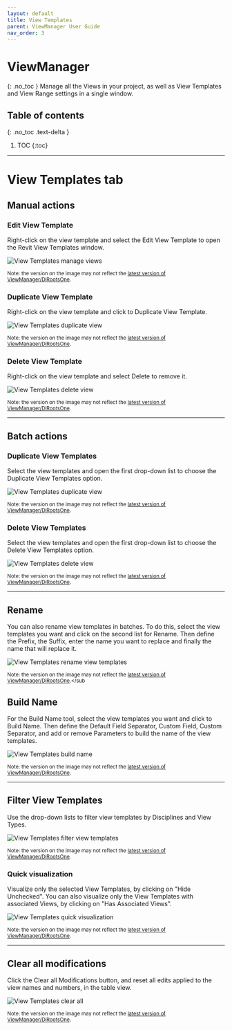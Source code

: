 ```yaml
---
layout: default
title: View Templates
parent: ViewManager User Guide
nav_order: 3
---
```


# ViewManager
{: .no_toc }
Manage all the Views in your project, as well as View Templates and View Range settings in a single window.
## Table of contents
{: .no_toc .text-delta }

1. TOC
{:toc}

---

# View Templates tab

## Manual actions

### Edit View Template

Right-click on the view template and select the Edit View Template to open the Revit View Templates window.

![View Templates manage views](../../../assets\images\ViewManager\VM-Vt-EditViewTemplate.gif)

<sub>Note: the version on the image may not reflect the [latest version of ViewManager/DiRootsOne](https://diroots.com/revit-plugins/dirootsone/).</sub>

### Duplicate View Template

Right-click on the view template and click to Duplicate View Template.

![View Templates duplicate view](../../../assets\images\ViewManager\VM-Vt-Duplicate.gif)

<sub>Note: the version on the image may not reflect the [latest version of ViewManager/DiRootsOne](https://diroots.com/revit-plugins/dirootsone/).</sub>

### Delete View Template

Right-click on the view template and select Delete to remove it.

![View Templates delete view](../../../assets\images\ViewManager\VM-Vt-DeleteViewTemplate.gif)

<sub>Note: the version on the image may not reflect the [latest version of ViewManager/DiRootsOne](https://diroots.com/revit-plugins/dirootsone/).</sub>

---

## Batch actions

### Duplicate View Templates

Select the view templates and open the first drop-down list to choose the Duplicate View Templates option.

![View Templates duplicate view](../../../assets\images\ViewManager\VM-Vt-DuplicateBatch.gif)

<sub>Note: the version on the image may not reflect the [latest version of ViewManager/DiRootsOne](https://diroots.com/revit-plugins/dirootsone/).</sub>

### Delete View Templates

Select the view templates and open the first drop-down list to choose the Delete View Templates option.

![View Templates delete view](../../../assets\images\ViewManager\VM-Vt-DeleteBatch.gif)

<sub>Note: the version on the image may not reflect the [latest version of ViewManager/DiRootsOne](https://diroots.com/revit-plugins/dirootsone/).</sub>

---

## Rename

You can also rename view templates in batches. To do this, select the view templates you want and click on the second list for Rename. 
Then define the Prefix, the Suffix, enter the name you want to replace and finally the name that will replace it.

![View Templates rename view templates](../../../assets\images\ViewManager\VM-Vt-Rename.gif)

<sub>Note: the version on the image may not reflect the [latest version of ViewManager/DiRootsOne](https://diroots.com/revit-plugins/dirootsone/).</sub

## Build Name

For the Build Name tool, select the view templates you want and click to Build Name.
Then define the Default Field Separator, Custom Field, Custom Separator, and add or remove Parameters to build the name of the view templates.

![View Templates build name](../../../assets\images\ViewManager\VM-Vt-BuildName.gif)

<sub>Note: the version on the image may not reflect the [latest version of ViewManager/DiRootsOne](https://diroots.com/revit-plugins/dirootsone/).</sub>

---

## Filter View Templates

Use the drop-down lists to filter view templates by Disciplines and View Types.

![View Templates filter view templates](../../../assets\images\ViewManager\VM-Vt-Filter.gif)

<sub>Note: the version on the image may not reflect the [latest version of ViewManager/DiRootsOne](https://diroots.com/revit-plugins/dirootsone/).</sub>

### Quick visualization

Visualize only the selected View Templates, by clicking on "Hide Unchecked". You can also visualize only the View Templates with associated Views, by clicking on "Has Associated Views".

![View Templates quick visualization](../../../assets\images\ViewManager\VM-Vt-Quick.gif)

<sub>Note: the version on the image may not reflect the [latest version of ViewManager/DiRootsOne](https://diroots.com/revit-plugins/dirootsone/).</sub>

---

## Clear all modifications

Click the Clear all Modifications button, and reset all edits applied to the view names and numbers, in the table view.

![View Templates clear all](../../../assets\images\ViewManager\VM-Vt-Clear.gif)

<sub>Note: the version on the image may not reflect the [latest version of ViewManager/DiRootsOne](https://diroots.com/revit-plugins/dirootsone/).</sub>